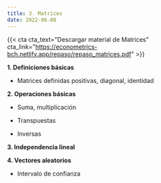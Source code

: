 ```yaml
---
title: 3. Matrices
date: 2022-06-08
---
```


{{< cta cta_text="Descargar material de Matrices" cta_link="https://econometrics-bch.netlify.app/repaso/repaso_matrices.pdf" >}}


**1. Definiciones básicas**

- Matrices definidas positivas, diagonal, identidad

**2. Operaciones básicas**

- Suma, multiplicación

- Transpuestas

- Inversas

**3. Independencia lineal**

**4. Vectores aleatorios**

- Intervalo de confianza 

